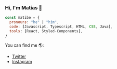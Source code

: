 ### Hi, I'm Matías 👋
```js
const matibe = {
  pronouns: "he" | "him",
  code: [Javascript, Typescript, HTML, CSS, Java],
  tools: [React, Styled-Components],
}
```

You can find me 🌎:
- [Twitter](https://twitter.com/__matibe)
- [Instagram](https://instagram.com/__matibe)

<!--
**matibe95/matibe95** is a ✨ _special_ ✨ repository because its `README.md` (this file) appears on your GitHub profile.

Here are some ideas to get you started:

- 🔭 I’m currently working on ...
- 🌱 I’m currently learning ...
- 👯 I’m looking to collaborate on ...
- 🤔 I’m looking for help with ...
- 💬 Ask me about ...
- 📫 How to reach me: ...
- 😄 Pronouns: ...
- ⚡ Fun fact: ...
-->
